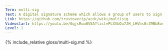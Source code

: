 ```yaml
---
Term: multi-sig
Text: A digital signature scheme which allows a group of users to sign a single piece of digital data.
Link: https://github.com/trustoverip/acdc/wiki/multisig
Videostart: https://youtu.be/GqjsRuu0V5A?list=PLXVbQu7JH_LHVhs0rZ9Bb8ocyKlPljkaG&t=02m29s
Level: 1
---
```


{% include_relative gloss/multi-sig.md %}
